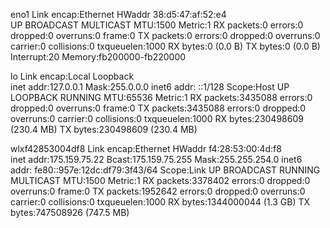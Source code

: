 eno1      Link encap:Ethernet  HWaddr 38:d5:47:af:52:e4  
          UP BROADCAST MULTICAST  MTU:1500  Metric:1
          RX packets:0 errors:0 dropped:0 overruns:0 frame:0
          TX packets:0 errors:0 dropped:0 overruns:0 carrier:0
          collisions:0 txqueuelen:1000 
          RX bytes:0 (0.0 B)  TX bytes:0 (0.0 B)
          Interrupt:20 Memory:fb200000-fb220000 

lo        Link encap:Local Loopback  
          inet addr:127.0.0.1  Mask:255.0.0.0
          inet6 addr: ::1/128 Scope:Host
          UP LOOPBACK RUNNING  MTU:65536  Metric:1
          RX packets:3435088 errors:0 dropped:0 overruns:0 frame:0
          TX packets:3435088 errors:0 dropped:0 overruns:0 carrier:0
          collisions:0 txqueuelen:1000 
          RX bytes:230498609 (230.4 MB)  TX bytes:230498609 (230.4 MB)

wlxf42853004df8 Link encap:Ethernet  HWaddr f4:28:53:00:4d:f8  
          inet addr:175.159.75.22  Bcast:175.159.75.255  Mask:255.255.254.0
          inet6 addr: fe80::957e:12dc:df79:3f43/64 Scope:Link
          UP BROADCAST RUNNING MULTICAST  MTU:1500  Metric:1
          RX packets:3378402 errors:0 dropped:0 overruns:0 frame:0
          TX packets:1952642 errors:0 dropped:0 overruns:0 carrier:0
          collisions:0 txqueuelen:1000 
          RX bytes:1344000044 (1.3 GB)  TX bytes:747508926 (747.5 MB)

